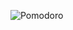![Pomodoro ](https://user-images.githubusercontent.com/63796776/182111726-06359fb1-7857-4167-9f47-75de15aa2296.jpg)
